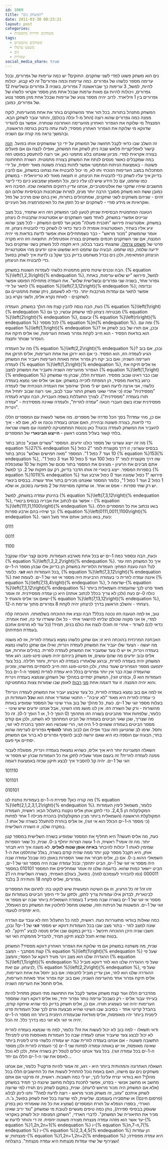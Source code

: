 ```yaml
---
id: 1069
title: "המשחק נים"
date: 2011-03-30 00:23:21
layout: post
categories: 
  - משחקים וחידות מתמטיות
tags: 
  - משחקים מתמטיים
  - משפט צרמלו
  - נים
  - שמורות
social_media_share: true
---
```

נים הוא משחק פשוט למדי לשני שחקנים. החוקים? יש כמה ערימות של גפרורים, ובכל ערימה מספר כלשהו של גפרורים. כמה ערימות וכמה גפרורים? זה לא קבוע. יכולות להיות, למשל, 3 ערימות כך שבראשונה 7 גפרורים, בשניה 3 גפרורים ובשלישית 12 גפרורים, ויכולות להיות גם מאות ערמות שבכל אחת מהן מספר אקראי כלשהו של גפרורים בין 1 וזיליארד. לרוב יהיה מספר צנוע של ערימות שבכל אחת מהן מספר צנוע של גפרורים, כמובן.

המשחק מתנהל בתורות. בכל תור אחד מהשחקנים בוחר את אחת מהערימות, לוקח ממנה כמה גפרורים שהוא רוצה (החל מ-1 וכלה בכולם), והתור עובר לשחקן הבא. המנצח? מי שלוקח את הגפרור האחרון מהערימה האחרונה שנותרה. אפשר גם להגדיר שדווקא מי שלוקח את הגפרור האחרון מפסיד; לעת עתה נדבוק בגרסה הראשונה, ובהמשך נראה מה קורה עם השניה.

זה השלב שבו כדאי לקבל תחושה של המשחק על ידי כך שמשחקים אותו בפועל. <a href="http://www.gamedesign.jp/flash/nim/nim.html">הנה</a> קישור לאפליקציית פלאש שבה ניתן לשחק את המשחק, ואפילו לנצח גם אם פועלים בצורה אקראית למדי. מכיוון שאנחנו בלוג מתמטי כאן, אני רוצה להתעסק בפוסט הזה במה שמקבלים כאשר מנסים לנתח את המשחק בצורה מתמטית. השורה התחתונה פשוטה - באמצעות הניתוח המתמטי אפשר לזהות בצורה פשוטה מאוד יחסית, על ידי הסתכלות במצב הערימות הנוכחי ותו לא, מי יכול להבטיח את נצחונו במשחק, וגם להבין בדיוק איך עליו לשחק כדי להבטיח את הניצחון. זו תוצאה מאוד לא טריוויאלית - במשחק כמו שחמט, עם כל הידע שיש לנו עליו כיום, וכל המאמץ שמבוצע כיום כדי לייצר מחשבים שיהיו שחקני שח אולטימטיביים, אנחנו עדיין רחוקים מתוצאה שכזו. הסיבה היא כמובן ששח הוא משחק מסובך הרבה יותר מנים, למרות שבתכונות הבסיסיות שלהם הם זהים - שניהם משחקים לשני שחקנים, שמתנהלים בתורות, ואין בהם שום מרכיב של מזל ואקראיות או מידע סודי - לשחקנים יש כל הזמן את כל האינפורמציה מול העיניים.

הטענה המתמטית הבסיסית שניתן לטעון לגבי המשחק הזה היא שתמיד, בכל מצב עניינים אפשרי במשחק, לאחד משני השחקנים יש אסטרטגיה שתבטיח לו ניצחון במשחק. אסטרטגיה פירושו "תוכנית פעולה" מכאן ועד לסיום המשחק - לכל מצב שהוא יגיע אליו בעתיד, האסטרטגיה אומרת לו כיצד כדאי לו לשחק כדי להבטיח ניצחון. זה אומר שהמשחק "מכור מראש" - כבר כשמתחילים אותו אפשר לדעת בודאות מי יהיה המנצח, אם שני השחקנים חכמים ומשחקים בצורה אופטימלית. התוצאה הזו היא מקרה פרטי של <a href="http://www.gadial.net/2007/08/14/chomp/">משפט צרמלו</a>, שהצגתי בעבר בבלוג; היא תקפה לכל משחק בשני שחקנים בעל ידיעה שלמה, כמו שחמט. הבעיה עם שחמט היא שפשוט איננו יודעים מהי אסטרטגיית הניצחון המתאימה, ולכן נים נבדל משחמט בדיוק בכך שקל בו לדעת איך לשחק בפועל כדי להבטיח את הניצחון.

הבה ונכניס שיטת סימון מתמטית כלשהי לעמדות השונות במשחק. {% equation %}\left(1,2,3\right){% endequation %}, למשל, פירושו "יש שלוש ערימות, באחת גפרור אחד, בשניה שני גפרורים ובשלישית שלוש". את העמדה מתחילת הפוסט אפשר לתאר על ידי {% equation %}\left(7,3,12\right){% endequation %}; ובדומה אפשר לתאר גם עמדות מורכבות יותר. כדי לא לשעמם, ניתן שמות מתמטיים גם לשחקנים - לאחת נקרא אליס, ולשני נקרא בוב.

כעת, הבה ננסה להבין קצת מה הולך במשחק. העמדה {% equation %}\left(1\right){% endequation %} מבטיחה ניצחון למי שישחק עכשיו; כך גם {% equation %}\left(2\right){% endequation %}, ובעצם {% equation %}\left(n\right){% endequation %} לכל מספר {% equation %}n{% endequation %}. ומה עם {% equation %}\left(1,1\right){% endequation %}? ובכן, אם תורו של בוב לשחק אז הוא בודאות הפסיד - הוא חייב לקחת גפרור מאחת הערימות, ואז אליס תיקח את הגפרור שנותר ותנצח.

מה על העמדה {% equation %}\left(2,2\right){% endequation %}? ובכן, אם בוב הגיע לעמדה הזו, הוא הפסיד. כי אם הוא ירוקן את אחת הערימות, אליס תרוקן את הערימה השניה; ואם בוב יקח רק גפרור אחת מאחת הערימות ויעביר את המשחק לעמדה {% equation %}\left(1,2\right){% endequation %}, אז אליס תיקח את הגפרור מהערימה השניה ותעביר את המשחק למצב {% equation %}\left(1,1\right){% endequation %} שבו כבר ראינו שבוב מפסיד. העמדות הללו, שבהן מי שמשחק כרגע בודאות מפסיד, הן המפתח לזכייה במשחק: אם אני אליס ואני נמצא בעמדה כלשהי, אני ארצה לדעת האם יש לי מהלך שיהפוך את העמדה הנוכחית שלי לעמדה "מפסידנית" שכזו (כי אחרי שאני משחק התור עובר לבוב, ואני רוצה שבוב יתחיל את תורו בעמדה "מפסידנית"). לצורך התעללות בשפה העברית, הבה ונקרא לעמדה מפסידנית שכזו בשם העברי הנאה "עמדה לוזרית", ולעמדה שאינה מפסידנית - "עמדה וינרית".

אם כן, מהי עמדה? בסך הכל סדרה של מספרים. מה אפשר לעשות עם המספרים הללו כדי לראות, בצורה פשוטה ובהירה, האם אנחנו בעמדה נכונה או לא, ואם לא - איך להעביר את המשחק לעמדה נכונה? כאן נכנסת המתמטיקה לתמונה עם משהו שנראה בלתי קשור בעליל ממבט ראשון - <strong>הייצוג הבינארי</strong> של המספרים.

מה זה ייצוג עשרוני של מספר כולנו יודעים. המספר "עשרים ושבע" נכתב בתור {% equation %}27{% endequation %} בבסיס עשרוני; זו דרך מקוצרת לומר "2 כפול 10 ועוד 7 כפול 1". המספר "מאה חמישים ושלוש" נכתב בתור {% equation %}153{% endequation %}, שזו דרך מקוצרת לומר "1 כפול 100 ועוד 5 כפול 10 ועוד 3 כפול 1". אתם מבינים את הרעיון - מציגים את המספר בתור סכום של חזקות של 10 שמוכפלת בספרות המספר. ייצוג בינארי זה אותו הדבר בדיוק, רק עם חזקות של 2. כך למשל {% equation %}1011{% endequation %} פירושו "1 כפול שמונה ועוד 0 כפול ארבע ועוד 1 כפול 2 ועוד 1 כפול 1", כלומר המספר שאנחנו מכירים בתור אחד עשרה. בבסיס בינארי יש רק שתי ספרות - אפס או אחד. או שחזקה מסויימת של 2 מופיעה בסכום, או שלא.

בהינתן עמדה במשחק, למשל {% equation %}\left(7,3,12\right){% endequation %}, אפשר גם לכתוב את אבריה בבסיס בינארי - {% equation %}\left(111,11,1100\right){% endequation %}. בואו נכתוב את כל המספרים הללו כך שיהיו בהם ארבע ספרות: {% equation %}\left(0111,0011,1100\right){% endequation %}. כעת, בואו נכתוב אותם אחד מעל השני:

0111

0011

1100

וכעת, הבה ונספור כמה 1-ים יש בכל אחת מארבע העמודות. סיכום קצר יעלה שנקבל {% equation %}\left(1,2,2,2\right){% endequation %}. איך כל המשחק הזה עזר לנו? הנה טענת המחץ: העמדות הלוזריות במשחק הן בדיוק אלו שבהן מספר ה-1-ים בכל העמודות הוא <strong>זוגי</strong>. כלומר, {% equation %}\left(7,3,12\right){% endequation %} איננה עמדה לוזרית כי בעמודה הרביעית היה מספר אי זוגי של 1-ים. לעומת זאת {% equation %}\left(7,13,4\right){% endequation %}, שדומה ל-{% equation %}\left(7,3,12\right){% endequation %} מאוד פרט לכך שהעמודה השמאלית ביותר כולה 0-ים כעת (ולכן לא צריך בכלל לכתוב אותה) היא כן עמדה מפסידנית. זה אומר שאם אני אליס והגעתי ל-{% equation %}\left(7,13,12\right){% endequation %}, ניצחתי - והשלב הראשון בדרך לניצחון יהיה לקחת 8 גפרורים מתוך ערימת ה-12.

טוב, אז למה הטענה הזו נכונה בכלל? הבה ונציג את ההוכחה בשלמותה. ההוכחה קלה למדי, אז אני מקווה שכולם יצליחו להישאר איתי - כל אלו ששרדו עד כה, זאת אומרת. כדאי לכם לשרוד - אחרי זה תוכלו לנצח את כולם בנים, תמיד! (כל עוד לא מרמים אתכם בעמדת הפתיחה).

האבחנה המרכזית בהוכחה היא זו: אם שחקן כלשהו נמצא בעמדה לוזרית, אז לא משנה מה יעשה - הצעד שלו יעביר את המשחק לעמדה וינרית; ואילו אם שחקן כלשהו נמצא בעמדה וינרית, אז יש לו צעד שמעביר את המשחק לעמדה לוזרית. במילים אחרות, אם אליס ובוב יודעים מה שהם עושים, אז משחק ביניהם יהיה פשוט פינג-פונג: רגע אחד המשחק יהיה בעמדה לוזרית, וברגע שלאחריו בעמדה לא וינרית, וחוזר חלילה. בכל צעד יתמעט מספר הגפרורים שעוד נותרו, ולכן הפינג-פונג הזה חייב להסתיים מתישהו; ומכיוון שהעמדה שבה כבר אין יותר גפרורים בכלל היא עמדה לוזרית (מספר ה-1-ים בכל העמודות הוא 0, ובפרט זוגי), המשחק יסתיים במהלך של השחקן שנמצא בעמדה וינרית והוא יהיה המנצח. זו עוד דוגמה אחת <a href="http://www.gadial.net/">מני</a> <a href="http://www.gadial.net/2009/06/25/mahshevet/">רבות</a> לאופן שבו שמורות צצות במתמטיקה.

אז למה אם בוב נמצא בעמדה לוזרית, כל צעד שיבצע יעביר את המשחק לעמדה וינרית? כי עמדה לוזרית היא מאוד "לא יציבה" - התנאי שמגדיר אותה הוא ש<strong>כל</strong> העמודות הן בעלות מספר זוגי של 1-ים. כעת, כל מהלך של בוב גורר שינוי של המספר שמופיע באחת מהשורות - ורק של השורה הזו. אין לנו מושג מהו השינוי, אבל אנחנו יודעים שיש שינוי - כלומר, שלפחות אחד מהביטים בשורה הזו מתהפך (0 הופך ל-1, או 1 הופך ל-0). זה כל מה שצריך, שכן שאר הביטים בעמודה של הביט המתהפך לא השתנו, ולכן אם קודם מספר הביטים בעמודה ששווים ל-1 היה זוגי, הרי שעכשיו הוא יהפוך בהכרח לאי זוגי, וחסל. שימו לב שהטיעון הזה עובד אפילו אם לבוב מותר <strong>להוסיף</strong> גפרורים לערימה שהוא בחר; הבעיה עם הוספה כזו היא שאם יורשה לבוב להוסיף גפרורים לא ברור אם המשחק יסתיים אף פעם.

השאלה המעניינת יותר היא איך אליס, כשהיא נמצאת בעמדה וינרית, מסוגלת לעבור ממנה לעמדה לוזרית? זה בעצם אומר שעליה לתקן את כל העמודות שבהן יש מספר אי זוגי של 1-ים. יהיה קל להסביר איך לבצע תיקון שכזה באמצעות דוגמה:

101110

101101

010101

מה קורה כאן? ספירת ה-1-ים בעמודות נותנת לנו {% equation %}\left(2,1,2,3,1,2\right){% endequation %}. כלומר, משמאל לימין העמודות המקולקלות הן 2,4,5. כדי לתקן אותן אליס נוקטת בתעלול הבא: ראשית, העמודה המקולקלת הראשונה (השמאלית ביותר מבין המקולקלות) בהכרח מכילה 1 אחד לפחות (כי מספר ה-1-ים הכולל הוא אי זוגי), אז אליס בוחרת להתעלל בשורה של אותו 1. במקרה שלנו, זו השורה השלישית.

כעת, מה אליס תעשה? היא תחליף את המספר שמופיע בשורה השלישית במספר קטן יותר. מה זה אומר? ראשית, ה-1 עושה הצרות יוחלף ב-0. שנית, כל שאר הספרות שמימין לאותו 1 יכולות להיבחר <strong>באיזה אופן שנוח לאליס</strong>. לא משנה איך היא תבחר אותן, היא תקבל מספר קטן יותר ממה שהיה קודם בשורה, בגלל שהחלפנו את ה-1 השמאלי ההוא ב-0. אם כן, אליס תבחר את שאר הספרות באופן כזה שבכל עמודה שבה היה מספר אי זוגי של 1-ים, הביט יתהפך; ובכל עמודה שבה היה מספר זוגי של 1-ים, הביט יישאר כמות שהוא. בדוגמה שלנו זה אומר שמחליפים את המספר 010101 במספר 000011 (נסו להבהיר לעצמכם למה). בפועל, בעולם האמיתי, בשורה השלישית היו 21 גפרורים, ואליס לקחה 18 והותירה 3 בלבד.

זהו זה! זה כל הרעיון, וזו גם השיטה המעשית שיש לנקוט בה: לתרגם את המספרים לבינארית, לבדוק אילו עמודות צריך לתקן, ולתקן על ידי היפוך הביטים בעמודות עם מספר אי זוגי של 1-ים בשורה שבה מופיע 1 בעמודה השמאלית ביותר שבה יש מספר אי זוגי של 1-ים. הפשטות של הניתוח הזה, שפשוט מחסל לחלוטין את המשחק נים האומלל, היא יפהפיה לטעמי.

כמה שאלות בוודאי מתעוררות כעת. ראשית, למה כל התעלול הזה לא עובד עם הגדרה שונה למצב לוזר - בתור מצב שבו בכל העמודות דווקא יש מספר <strong>זוגי</strong> של 1-ים? ובכן, חשבו שניה היכן ההוכחה תיכשל - בדיוק במקום שבו אליס מנסה לבצע "תיקון". לא בטוח שהיא תוכל לבצע תיקון תמיד, להבדיל מהמקרה האי זוגי.

שנית, מה משתנה במשחק אם מי שלוקח את הגפרור האחרון דווקא מפסיד? המשחק קצת מסתבך - המצב {% equation %}\left(1\right){% endequation %} שעל פי ההגדרה שלנו הוא מצב וינר מעיד דווקא על הפסד; והמצב {% equation %}\left(1,1\right){% endequation %} שעל פי ההגדרה שלנו הוא לוזר דווקא מוביל לניצחון. עם זאת, {% equation %}\left(2,2\right){% endequation %}, שעל פי ההגדרה שלנו הוא לוזר, אכן עדיין מוביל לתבוסה: אם בוב יחסל את אחת הערימות, אליס תיקח גפרור אחד מהערימה השניה; ואם בוב יקח גפרור אחד מאחת הערימות, אליס תחסל את הערימה השניה.

מהדברים הללו ועוד קצת משחק אפשר לקבל את התחושה מתי העסק מתחיל להיות בעייתי עבור אליס - רק כשבכל ערימה נותר גפרור יחיד, ואז אליס דווקא רוצה שמספר הערימות יהיה זוגי כשמגיע תורה. אם כן, אליס תשחק בדיוק כפי שהיא שיחקה קודם, בהבדל קריטי אחד - בסיבוב שבו השינוי שהיא מבצעת גורם לכך שכל העמודות פרט לימנית ביותר יהיו מאופסות, אליס מוודאת שבעמודה הימנית ביותר הזו מספר ה-1-ים יהיה אי זוגי ולא זוגי כמו בדרך כלל. זה הכל.

ודאי תשאלו - למה בוב לא יכול לעשות את זה? כלומר, למה מי שנמצא בעמדה לוזרית לא יכול לבצע צעד שיעביר אותנו לעמדה שבה כל העמודות מאופסות פרט לימנית? התשובה פשוטה - אם אנחנו בעמדה לוזרית שבה יש עמודה כלשהי פרט לימנית ביותר שאינה מאופסת, אז יש באותה עמודה לפחות שני 1-ים (כי העמדה לוזרית ולכן מספר ה-1-ים בכל עמודה זוגי). בכל צעד אנחנו יכולים לטפל רק בשורה אחת, ולכן לא נוכל לאפס את שני ה-1-ים הללו גם יחד...

השאלה האחרונה והמהותית ביותר היא - רגע, זה אמור להיות פרקטי? כלומר, אם אנחנו משחקים נים עם מישהו, האם באמת נוכל להתחיל לעשות את כל החישובים הללו בכל מהלך? הוא בוודאי יצרח עלינו! לכך, יש לי כמה תשובות. ראשית, זה פרקטי אם אתם מחשב או מחשב אנושי - בפרט, אפשר לתכנת בקלות מחשב שינצח כך תמיד במשחק (אלא אם המשחק היה מכור מראש לרעתו). שנית, במקום לשחק נים תגידו למי שרוצה לשחק איתכם "עזוב, זה משחק מכור מראש - רוצה לדעת למה?" ותנו לינק לבלוג (פרסום חינם!) או שתסבירו בעצמכם. שלישית, למי שרוצה בכל זאת לשחק בפועל, ג'.ה. הארדי, בספרו הנפלא על תורת המספרים (שמציג את כל מה שאמרתי כאן בפרק שעוסק בבסיסי ספירה), נותן כמה טיפים מעשיים לטובת מי שמשחק "נגד יריב שאינו מכיר את התיאוריה של המשחק". לדברי הארדי, "השחקן המנוסה יכול לשחק באקראי עד אשר הוא מזהה עמדה מנצחת מצורה פשוטה יחסית. זה די והותר לדעת ש-{% equation %}1,2n,2n+1{% endequation %} ו-{% equation %}n,7-n,7{% endequation %} ו-{% equation %}2,3,4,5{% endequation %} הן עמדות מנצחות; ש-{% equation %}1,2n+1,2n+2{% endequation %} היא עמדה מפסידה; ושצירוף של שתי עמדות מנצחות היא עמדה מנצחת". בהצלחה!
